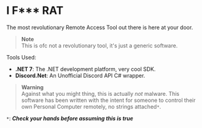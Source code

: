 # I F*** RAT

The most revolutionary Remote Access Tool out there is here at your door.

> **Note**<br>
> This is ofc not a revolutionary tool, it's just a generic software.

Tools Used:

- **.NET 7**: The .NET development platform, very cool SDK.
- **Discord.Net**: An Unofficial Discord API C# wrapper.

> **Warning**<br>
> Against what you might thing, this is actually _not_ malware. This software has been written with the intent for someone to control their own Personal Computer remotely, no strings attached`*`.

`*`: ***Check your hands before assuming this is true***
